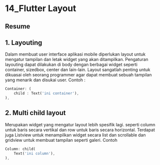 # 14_Flutter Layout
## Resume
## 1. Layouting
Dalam membuat user interface aplikasi mobile diperlukan layout untuk mengatur tampilan dan letak widget yang akan ditampilkan. Pengaturan layouting dapat dilakukan di body dengan berbagai widget seperti container, sizedbox, center dan lain-lain. Layout sangatlah penting untuk dikuasai oleh seorang programmer agar dapat membuat sebuah tampilan yang menarik dan disukai user.
Contoh :
```dart
Container: (
    child : Text('ini container'),
),
```
## 2. Multi child layout
Merupakan widget yang mengatur layout lebih spesifik lagi. seperti column untuk baris secara vertikal dan row untuk baris secara horizontal. Terdapat juga Listview untuk menampilkan widget secara list dan scrollable dan gridview untuk membuat tampilan seperti galeri. Contoh 
```dart
Column: child(
    Text('ini column'),
),
```